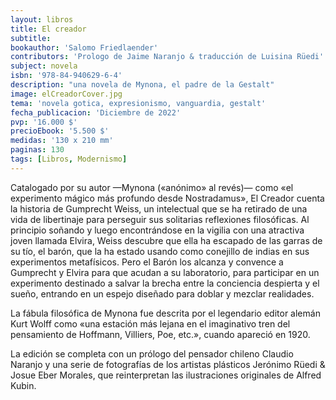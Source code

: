 ```yaml
---
layout: libros
title: El creador
subtitle: 
bookauthor: 'Salomo Friedlaender'
contributors: 'Prologo de Jaime Naranjo & traducción de Luisina Rüedi'
subject: novela
isbn: '978-84-940629-6-4'
description: "una novela de Mynona, el padre de la Gestalt"
image: elCreadorCover.jpg
tema: 'novela gotica, expresionismo, vanguardia, gestalt'
fecha_publicacion: 'Diciembre de 2022'
pvp: '16.000 $'
precioEbook: '5.500 $'
medidas: '130 x 210 mm'
paginas: 130
tags: [Libros, Modernismo]
---
```


Catalogado por su autor —Mynona («anónimo» al revés)— como «el experimento mágico más profundo desde Nostradamus», El Creador cuenta la historia de Gumprecht Weiss, un intelectual que se ha retirado de una vida de libertinaje para perseguir sus solitarias reflexiones filosóficas. Al principio soñando y luego encontrándose en la vigilia con una atractiva joven llamada Elvira, Weiss descubre que ella ha escapado de las garras de su tío, el barón, que la ha estado usando como conejillo de indias en sus experimentos metafísicos. Pero el Barón los alcanza y convence a Gumprecht y Elvira para que acudan a su laboratorio, para participar en un experimento destinado a salvar la brecha entre la conciencia despierta y el sueño, entrando en un espejo diseñado para doblar y mezclar realidades.

La fábula filosófica de Mynona fue descrita por el legendario editor alemán Kurt Wolff como «una estación más lejana en el imaginativo tren del pensamiento de Hoffmann, Villiers, Poe, etc.», cuando apareció en 1920. 

La edición se completa con un prólogo del pensador chileno Claudio Naranjo y una serie de fotografías de los artistas plásticos Jerónimo Rüedi & Josue Eber Morales, que reinterpretan las ilustraciones originales de Alfred Kubin.